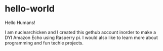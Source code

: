 # hello-world

Hello Humans!

I am nuclearchicken and I created this gethub account inorder to make a DYI Amazon Echo using Rasperry pi.  I would also like to learn more about programming and fun techie projects.
